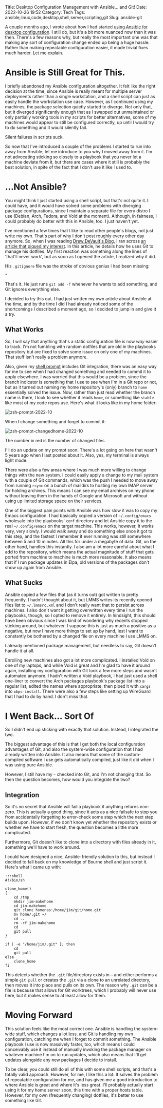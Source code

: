 Title: Desktop Configuration Management with Ansible... and Git!
Date: 2022-10-26 19:52
Category: Tech
Tags: ansible,linux,code,desktop,shell,server,scripting,git
Slug: ansible-git

A couple months ago, I wrote about how I had started [using Ansible for desktop configuration]({filename}ansible.md). I still do, but it's a bit more nuanced now than it was then. There's a few reasons why, but really the most important one was that making any sort of configuration change ended up being a huge hassle. Rather than making repeatable configuration easier, it made trivial fixes much harder. Let me explain.

# Ansible is Still Great for This.

I briefly abandoned my Ansible configuration altogether. It felt like the right decision at the time, since Ansible is really meant for multiple server deployments rather than a single workstation, and a shell script can just as easily handle the workstation use case. However, as I continued using my machines, the package selection quietly started to diverge. Not only that, but it diverged significantly enough that as I swapped out unmaintained or only partially working tools in my scripts for better alternatives, some of my machines would appear to still be configured correctly, up until I would try to do something and it would silently fail.

Silent failures in scripts suck.

So now that I've introduced a couple of the problems I started to run into away from Ansible, let me introduce to you why I moved away from it. I'm not advocating sticking so closely to a playbook that you never let a machine deviate from it, but there are cases where it still is probably the best solution, in spite of the fact that I don't use it like I used to.

# ...Not Ansible?

You might think I just started using a shell script, but that's not quite it. I could have, and it would have solved some problems with diverging package configurations, since I maintain a separate file for every distro I use (Debian, Arch, Fedora, and Void at the moment). Although, in fairness, I could probably do better with this in Ansible, too. I just haven't yet.

I've mentioned a few times that I like to read other people's blogs, not just write my own. That's part of why I don't post roughly every other day anymore. So, when I was reading [Drew DeVault's Blog](http://drewdevault.com), I ran across [an article that piqued my interest](https://drewdevault.com/2019/12/30/dotfiles.html). In this article, he details how he uses Git to manage his dotfiles. My first reaction was something along the lines of 'that'll never work', but as soon as I opened the article, I realized why it did.

His `.gitignore` file was the stroke of obvious genius I had been missing:

    *
    
That's it. He just runs `git add -f` whenever he wants to add something, and Git ignores everything else.

I decided to try this out. I had just written my own article about Ansible at the time, and by the time I did I had already noticed some of the shortcomings I described a moment ago, so I decided to jump in and give it a try.

## What Works

So, I will say that anything that's a static configuration file is now _way_ easier to track. I'm not fumbling with random dotfiles that are old in the playbooks repository but are fixed to solve some issue on only one of my machines. That stuff isn't really a problem anymore.

Also, given my [shell prompt]({filename}bashprompt.md) includes Git integration, there was an easy way for me to see when I had changed something and needed to commit it to apply elsewhere. I was worried that this would be a problem, since the branch indicator is something that I use to see when I'm in a Git repo or not, but as it turned out naming my home repository's (only) branch to `home` essentially solved the issue. Now, rather than just read whether the branch name is there, I look to see whether it reads `home`, or something like `stable` like most of my code repos use. Here's what it looks like in my home folder:

![zsh-prompt-2022-10]({static}/images/ansiblegit/screen.png)

When I change something and forget to commit it:

![zsh-prompt-changedhome-2022-10]({static}/images/ansiblegit/screen2.png)

The number in red is the number of changed files.

I'll do an update on my prompt soon. There's a lot going on here that wasn't 5 years ago when I last posted about it. Also, yes, my terminal is always light mode.

There were also a few areas where I was much more willing to change things with the new system. I could easily apply a change to my mail system with a couple of Git commands, which was the push I needed to move away from running `rsync` on a bunch of maildirs to hosting my own IMAP server for holding archives. This means I can see my email archives on my phone without leaving them in the hands of Google and Microsoft and without using up limited storage space on their services.

One of the biggest pain points with Ansible was how slow it was to copy my Emacs configuration. I had basically copied a version of `~/.config/emacs` wholesale into the playbooks' `conf` directory and let Ansible copy it to the real `~/.config/emacs` on the target machine. This works, however, it works very, very slowly. I would walk away and do something else once it got to this step, and the fastest I remember it ever running was still somewhere between 5 and 10 minutes. All this for under a megabyte of data. Git, on the other hand, handles this instantly. I also am a lot more careful about what I add to the repository, which means the actual magnitude of stuff that gets ported from machine to machine is much more reasonable. It also means that if I run package updates in Elpa, old versions of the packages don't show up again from Ansible.

## What Sucks

Ansible copied a few files that (as it turns out) got written to pretty frequently. I hadn't thought about it, but LMMS writes its recently opened files list to `~/.lmmsrc.xml` and I don't really want that to persist across machines. I also don't want it getting overwritten every time I run the playbooks, though, so I opted to remove it entirely. In hindsight, this should have been obvious since I was kind of wondering why recents stopped sticking around, but whatever. I suppose this is just as much a positive as a negative, but now I have more things to set up by hand, lest I want to constantly be bothered by a changed file on every machine I use LMMS on.

I already mentioned package management, but needless to say, Git doesn't handle it at all.

Enrolling new machines also got a lot more complicated. I installed Void on one of my laptops, and while Void is great and I'm glad to have it around again, installing my configuration with Git took a few more steps and wasn't automated anymore. I hadn't written a Void playbook, I had just used a shell one-liner to convert the Arch packages playbook's package list into a regular list, edited the names where appropriate, then piped it with `xargs` into `xbps-install`. There were also a few steps like setting up WireGuard that I had to do by hand. I don't miss that.

# I Went Back... Sort Of

So I didn't end up sticking with exactly that solution. Instead, I integrated the two.

The biggest advantage of this is that I get both the local configuration advantages of Git, and also the system-wide configuration that I had already written into Ansible. It also means that some of the custom-compiled software I use gets automatically compiled, just like it did when I was using pure Ansible.

However, I still have my `~` checked into Git, and I'm not changing that. So then the question becomes, how would you integrate the two?

## Integration

So it's no secret that Ansible will fail a playbook if anything returns non-zero. This is actually a good thing, since it acts as a nice failsafe to stop you from accidentally forgetting to error-check some step which the next step builds upon. However, if we don't know yet whether the repository exists or whether we have to start fresh, the question becomes a little more complicated.

Furthermore, Git doesn't like to clone into a directory with files already in it, something we'll have to work around.

I could have designed a nice, Ansible-friendly solution to this, but instead I decided to fall back on my knowledge of Bourne shell and just script it. Here's what I came up with:

    :::shell
    #!/bin/sh

    clone_home()
    {
        cd /tmp
        mkdir jim-makehome
        cd jim-makehome
        git clone homenas:/home/jim/git/home.git
        mv home/.git ~/
        cd ..
        rm -rf jim-makehome
        cd
        git pull
    }

    if [ -e "/home/jim/.git" ]; then
        cd
        git pull
    else
        clone_home
    fi
    
This detects whether the `.git` file/directory exists in `~` and either performs a simple `git pull` or creates the `.git` via a clone to an unrelated directory, then moves it into place and pulls on its own. The reason why `.git` can be a file is because that allows for Git worktrees, which I probably will never use here, but it makes sense to at least allow for them.

# Moving Forward

This solution feels like the most correct one. Ansible is handling the system-wide stuff, which changes a lot less, and Git is handling my own configuration, catching me when I forget to commit something. The Ansible playbook I use is now massively faster, too, which means I could conceivably use it instead of manually invoking the package manager on whatever machine I'm on to run updates, which also means that I'll get updates alongside any new packages I decide to install.

To be clear, you could still do all of this with some shell scripts, and that's a totally valid approach. However, for me, I like this a lot. It solves the problem of repeatable configuration for me, and has given me a good introduction to where Ansible is great and where it's less great. I'll probably actually start using it for my home server soon, this time with a proper hosts table. However, for my own (frequently changing) dotfiles, it's better to use something like Git.
